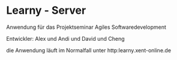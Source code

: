 # Learny - Server

Anwendung für das Projektseminar Agiles Softwaredevelopment

Entwickler: Alex und Andi und David und Cheng

die Anwendung läuft im Normalfall unter http:learny.xent-online.de